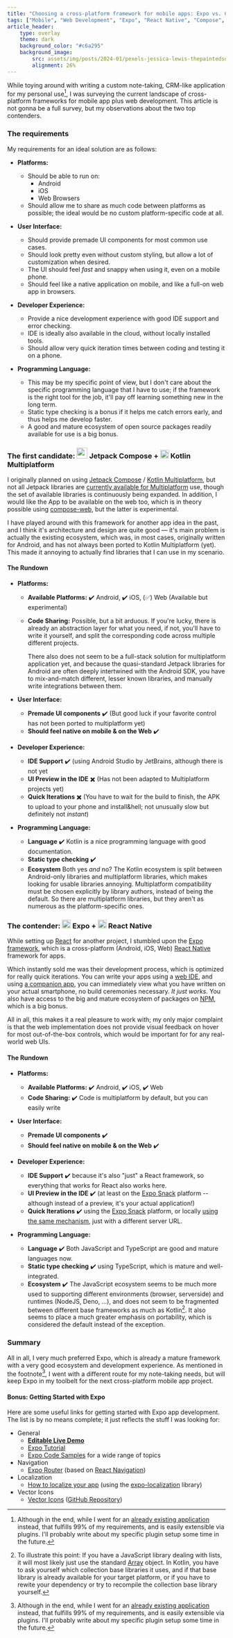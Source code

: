 ```yaml
---
title: "Choosing a cross-platform framework for mobile apps: Expo vs. Compose"
tags: ["Mobile", "Web Development", "Expo", "React Native", "Compose", "Kotlin", "Android", "iOS"]
article_header:
    type: overlay
    theme: dark
    background_color: "#c6a295"
    background_image:
        src: assets/img/posts/2024-01/pexels-jessica-lewis-thepaintedsquare-583847.jpg
        alignment: 26%
---
```


While toying around with writing a custom note-taking, CRM-like application for my personal use[^1],
I was surveying the current landscape of cross-platform frameworks for mobile app plus web development.
This article is not gonna be a full survey, but my observations about the two top contenders.

[^1]: Although in the end, while I went for an [already existing application][obsidian] instead, that fulfills 99% of my requirements, and is easily extensible via plugins. I'll probably write about my specific plugin setup some time in the future.

### The requirements

My requirements for an ideal solution are as follows:

- **Platforms:**
  - Should be able to run on:
    - Android
    - iOS
    - Web Browsers
  - Should allow me to share as much code between platforms as possible;
    the ideal would be no custom platform-specific code at all.

- **User Interface:**
  - Should provide premade UI components for most common use cases.
  - Should look pretty even without custom styling, but allow a lot of customization when desired.
  - The UI should feel _fast_ and snappy when using it, even on a mobile phone.
  - Should feel like a native application on mobile, and like a full-on web app in browsers.

- **Developer Experience:**
  - Provide a nice development experience with good IDE support and error checking.
  - IDE is ideally also available in the cloud, without locally installed tools.
  - Should allow very quick iteration times between coding and testing it on a phone.

- **Programming Language:**
  - This may be my specific point of view, but I don't care about the specific programming
    language that I have to use; if the framework is the right tool for the job, it'll pay off
    learning something new in the long term.
  - Static type checking is a bonus if it helps me catch errors early, and thus helps me develop faster.
  - A good and mature ecosystem of open source packages readily available for use is a big bonus.

### The first candidate: <img src="{% link assets/img/posts/2024-01/compose-multiplatform-icon.svg %}" height="25"> Jetpack Compose + <img src="{% link assets/img/posts/2024-01/kotlin-icon.svg %}" height="20"> Kotlin Multiplatform

I originally planned on using [Jetpack Compose][jetpack-compose] / [Kotlin Multiplatform][kotlin-multiplatform],
but not all Jetpack libraries are [currently available for Multiplatform][jetpack-multiplatform-availability] use,
though the set of available libraries is continuously being expanded.
In addition, I would like the App to be available on the web too,
which is in theory possible using [compose-web][compose-web], but the latter is experimental.

I have played around with this framework for another app idea in the past, and I think it's architecture and design are quite good &mdash;
it's main problem is actually the existing ecosystem, which was, in most cases, originally written for Android,
and has not always been ported to Kotlin Multiplatform (yet). This made it annoying to actually find libraries that I can use in my scenario.

[jetpack-compose]: https://developer.android.com/jetpack/compose
[kotlin-multiplatform]: https://kotlinlang.org/docs/multiplatform.html
[jetpack-multiplatform-availability]: https://android-developers.googleblog.com/2023/04/whats-new-in-jetpack-multiplatform.html
[compose-web]: https://www.jetbrains.com/lp/compose-multiplatform/
[obsidian]: https://obsidian.md/

#### The Rundown

- **Platforms:**
  - **Available Platforms:** ✔️ Android, ✔️ iOS, (✅) Web (Available but experimental)
  - **Code Sharing:** Possible, but a bit arduous. If you're lucky, there is already an abstraction layer for what you need,
    if not, you'll have to write it yourself, and split the corresponding code across multiple different projects.

    There also does not seem to be a full-stack solution for multiplatform application yet,
    and because the quasi-standard Jetpack libraries for Android are often deeply intertwined with the Android SDK,
    you have to mix-and-match different, lesser known libraries, and manually write integrations between them.

- **User Interface:**
  - **Premade UI components** ✔️ (But good luck if your favorite control has not been ported to multiplatform yet)
  - **Should feel native on mobile & on the Web** ✔️

- **Developer Experience:**
  - **IDE Support** ✔️ (using Android Studio by JetBrains, although there is not yet
  - **UI Preview in the IDE** ✖️ (Has not been adapted to Multiplatform projects yet)
  - **Quick Iterations** ✖️ (You have to wait for the build to finish, the APK to upload to your phone and install&hell; not unusually slow but definitely not _instant_)

- **Programming Language:**
  - **Language** ✔️ Kotlin is a nice programming language with good documentation.
  - **Static type checking** ✔️
  - **Ecosystem** Both yes _and_ no? The Kotlin ecosystem is split between Android-only libraries and multiplatform libraries,
    which makes looking for usable libraries annoying. Multiplatform compatibility must be chosen explicitly by library authors, instead of being the default.
    So there are multiplatform libraries, but they aren't as numerous as the platform-specific ones.

### The contender: <img src="{% link assets/img/posts/2024-01/expo-icon.svg %}" height="20"> Expo + <img src="{% link assets/img/posts/2024-01/react-icon.svg %}" height="20"> React Native

While setting up [React][react] for another project, I stumbled upon the [Expo framework][expo],
which is a cross-platform (Android, iOS, Web) [React Native][react-native] framework for apps.

Which instantly sold me was their development process, which is optimized for really quick iterations.
You can write your apps using a [web IDE][expo-snack-sample], and using [a companion app][expo-go],
you can immediately view what you have written on your actual smartphone, no build ceremonies necessary.
_It just works._
You also have access to the big and mature ecosystem of packages on [NPM][npm], which is a big bonus.

All in all, this makes it a real pleasure to work with; my only major complaint is that the web implementation does not provide
visual feedback on hover for most out-of-the-box controls, which would be important for for any real-world web UIs.

#### The Rundown

- **Platforms:**
  - **Available Platforms:** ✔️ Android, ✔️ iOS, ✔️ Web
  - **Code Sharing:** ✔️ Code is multiplatform by default, but you can easily write 

- **User Interface:**
  - **Premade UI components** ✔️
  - **Should feel native on mobile & on the Web** ✔️

- **Developer Experience:**
  - **IDE Support** ✔️ because it's also "just" a React framework, so everything that works for React also works here.
  - **UI Preview in the IDE** ✔️ (at least on the [Expo Snack][expo-snack] platform -- although instead of a preview, it's your actual application!)
  - **Quick Iterations** ✔️ using the [Expo Snack][expo-snack] platform, or locally [using the same mechanism][expo-hosting], just with a different server URL.

- **Programming Language:**
  - **Language** ✔️ Both JavaScript and TypeScript are good and mature languages now.
  - **Static type checking** ✔️ using TypeScript, which is mature and well-integrated.
  - **Ecosystem** ✔️ The JavaScript ecosystem seems to be much more used to supporting different environments (browser, serverside)
    and runtimes (NodeJS, Deno, ...), and does not seem to be fragmented between different base frameworks as much as Kotlin[^2].
    It also seems to place a much greater emphasis on portability, which is considered the default instead of the exception.

[^2]: To illustrate this point: If you have a JavaScript library dealing with lists, it will most likely just use the standard [Array][mdn-array] object. In Kotlin, you have to ask yourself which collection base libraries it uses, and if that base library is already available for your target platform, or if you have to rewite your dependency or try to recompile the collection base library yourself.

[react]: https://react.dev/learn/start-a-new-react-project#expo
[expo]: https://docs.expo.dev/
[expo-go]: https://expo.dev/client
[expo-snack]: https://snack.expo.dev/
[expo-snack-sample]: https://snack.expo.dev/@cr7pt0gr4ph7/react-expo-with-drawer-navigation
[expo-hosting]: https://docs.expo.dev/more/expo-cli/#develop
[expo-tutorial]: https://docs.expo.dev/tutorial/introduction/
[expo-samples]: https://github.com/expo/examples
[react-navigation]: https://reactnavigation.org/
[expo-router]: https://docs.expo.dev/router/introduction/
[react-native]: https://reactnative.dev/docs/environment-setup
[react-native-platform-specific-code]: https://reactnative.dev/docs/platform-specific-code
[npm]: https://npmjs.com/
[mdn-array]: https://developer.mozilla.org/en-US/docs/Web/JavaScript/Reference/Global_Objects/Array
[expo-localization-guide]: https://docs.expo.dev/guides/localization/
[expo-localization-sdk]: https://docs.expo.dev/versions/latest/sdk/localization/
[vector-icons-repo]: https://github.com/oblador/react-native-vector-icons
[vector-icons-docs]: https://oblador.github.io/react-native-vector-icons/

### Summary

All in all, I very much preferred Expo, which is already a mature framework with a very good ecosystem and development experience.
As mentioned in the footnote[^1], I went with a different route for my note-taking needs,
but will keep Expo in my toolbelt for the next cross-platform mobile app project.

#### Bonus: Getting Started with Expo

Here are some useful links for getting started with Expo app development.
The list is by no means complete; it just reflects the stuff I was looking for:

* General
  * [**Editable Live Demo**][expo-snack-sample]
  * [Expo Tutorial][expo-tutorial]
  * [Expo Code Samples][expo-samples] for a wide range of topics
* Navigation
  * [Expo Router][expo-router] (based on [React Navigation][react-navigation])
* Localization
  * [How to localize your app][expo-localization-guide] (using the [expo-localization][expo-localization-sdk] library)
* Vector Icons
  * [Vector Icons][vector-icons-docs] ([GitHub Repository][vector-icons-repo])
